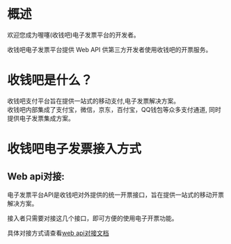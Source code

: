 # 概述

欢迎您成为喔噻\(收钱吧\)电子发票平台的开发者。

收钱吧电子发票平台提供 Web API 供第三方开发者使用收钱吧的开票服务。 

# 收钱吧是什么？

收钱吧支付平台旨在提供一站式的移动支付,电子发票解决方案。  
收钱吧内部集成了支付宝，微信，京东，百付宝，QQ钱包等众多支付通道, 同时提供电子发票集成方案。

# 收钱吧电子发票接入方式

## Web api对接:

电子发票平台API是收钱吧对外提供的统一开票接口，旨在提供一站式的移动开票解决方案。

接入者只需要对接这几个接口，即可方便的使用电子开票功能。

具体对接方式请查看[web api对接文档](https://doc.shouqianba.com/invoice/zh-cn/api/apiflow.html)

